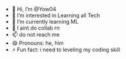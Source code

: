 - 👋 Hi, I’m @Yow04
- 👀 I’m interested in Learning all Tech
- 🌱 I’m currently learning ML
- 💞️ I aint do collab rn
- 📫 do not reach me
- 😄 Pronouns: he, him
- ⚡ Fun fact: i need to leveling my coding skill

<!---
Yow04/Yow04 is a ✨ special ✨ repository because its `README.md` (this file) appears on your GitHub profile.
You can click the Preview link to take a look at your changes.
--->

